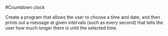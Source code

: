 #Countdown clock

Create a program that allows the user to choose a time and date, and then prints out a message at given intervals (such as every second) that tells the user how much longer there is until the selected time.